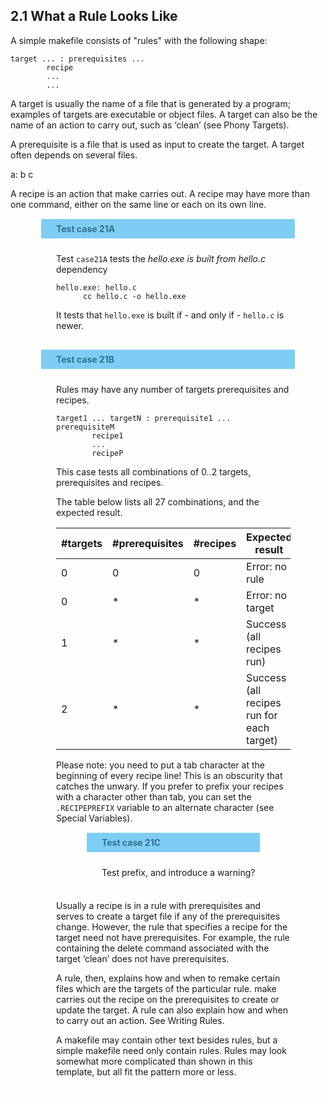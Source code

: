 ## 2.1 What a Rule Looks Like
<div>
<style type="text/css"> 
.testnote {
    border: 1px solid white; 
    margin-left: 48px;
    margin-right: 48px;
    margin-top: 7px;
    margin-bottom: 7px;
    padding: 7px;
    padding-left: 24px;
}
.testnote:before {
     content: " " attr(data-title);
     display: block; 
     padding: 7px;
    padding-left: 24px;
     margin-left: -24px;
     margin-right: -7px;
     margin-top: -7px;
     margin-bottom: 24px;
     background-color: #7FCDF4; 
     color: #2E708D; font-weight: bold;
}
</style>
A simple makefile consists of "rules" with the following shape:

    target ... : prerequisites ...
            recipe
            ...
            ...

A target is usually the name of a file that is generated by a program; 
examples of targets are executable or object files. A target can also 
be the name of an action to carry out, such as ‘clean’ (see Phony Targets).

A prerequisite is a file that is used as input to create the target. 
A target often depends on several files.

<div>
     a: b
         c
</div>

A recipe is an action that make carries out. A recipe may have more than 
one command, either on the same line or each on its own line. 

<div class="testnote" data-title="Test case 21A">

Test `case21A` tests the *hello.exe is built from hello.c* dependency

    hello.exe: hello.c
          cc hello.c -o hello.exe

It tests that `hello.exe` is built if - and only if - `hello.c` is newer.
</div>

<div class="testnote" data-title="Test case 21B">

Rules may have any number of targets prerequisites and recipes.

    target1 ... targetN : prerequisite1 ... prerequisiteM
            recipe1
            ...
            recipeP



This case tests all combinations of 0..2 targets, 
prerequisites and recipes.

The table below lists all 27 combinations, and the expected
result.


 | #targets | #prerequisites | #recipes | Expected result | Comment
 |----------|----------------|----------|---------------- |---------
 |    0     |       0        |    0     | Error: no rule  | This rule is just a ':'
 |    0     |       *        |    *     | Error: no target |
 |    1     |       *        |    *     | Success (all recipes run)
 |    2     |       *        |    *     | Success (all recipes run for each target)

Please note: you need to put a tab character at the beginning of every 
recipe line! This is an obscurity that catches the unwary. If you prefer 
to prefix your recipes with a character other than tab, you can set 
the `.RECIPEPREFIX` variable to an alternate character (see Special Variables).

<div class="testnote" data-title="Test case 21C">

Test prefix, and introduce a warning?

</div>

Usually a recipe is in a rule with prerequisites and serves to create a 
target file if any of the prerequisites change. However, the rule that 
specifies a recipe for the target need not have prerequisites. 
For example, the rule containing the delete command associated with 
the target ‘clean’ does not have prerequisites.

A rule, then, explains how and when to remake certain files which are 
the targets of the particular rule. make carries out the recipe on the 
prerequisites to create or update the target. A rule can also explain 
how and when to carry out an action. See Writing Rules.

A makefile may contain other text besides rules, but a simple makefile 
need only contain rules. Rules may look somewhat more complicated than 
shown in this template, but all fit the pattern more or less.        

</div>
